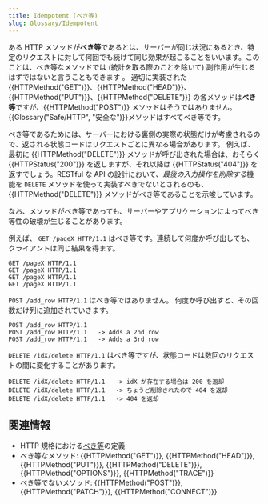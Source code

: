 ```yaml
---
title: Idempotent (べき等)
slug: Glossary/Idempotent
---
```


ある HTTP メソッドが**べき等**であるとは、サーバーが同じ状況にあるとき、特定のリクエストに対して何回でも続けて同じ効果が起こることをいいます。このことは、べき等なメソッドでは (統計を取る際のことを除いて) 副作用が生じるはずではないと言うこともできます 。 適切に実装された {{HTTPMethod("GET")}}、{{HTTPMethod("HEAD")}}、{{HTTPMethod("PUT")}}、{{HTTPMethod("DELETE")}} の各メソッドは**べき等**ですが、{{HTTPMethod("POST")}} メソッドはそうではありません。{{Glossary("Safe/HTTP", "安全な")}}メソッドはすべてべき等です。

べき等であるためには、サーバーにおける裏側の実際の状態だけが考慮されるので、返される状態コードはリクエストごとに異なる場合があります。 例えば、最初に {{HTTPMethod("DELETE")}} メソッドが呼び出された場合は、おそらく {{HTTPStatus("200")}} を返しますが、それ以降は {{HTTPStatus("404")}} を返すでしょう。RESTful な API の設計において、*最後の入力操作を削除する*機能を `DELETE` メソッドを使って実装すべきでないとされるのも、{{HTTPMethod("DELETE")}} メソッドがべき等であることを示唆しています。

なお、メソッドがべき等であっても、サーバーやアプリケーションによってべき等性の破壊が生じることがあります。

例えば、 `GET /pageX HTTP/1.1` はべき等です。連続して何度か呼び出しても、クライアントは同じ結果を得ます。

```
GET /pageX HTTP/1.1
GET /pageX HTTP/1.1
GET /pageX HTTP/1.1
GET /pageX HTTP/1.1
```

`POST /add_row HTTP/1.1` はべき等ではありません。 何度か呼び出すと、その回数だけ列に追加されていきます。

```
POST /add_row HTTP/1.1
POST /add_row HTTP/1.1   -> Adds a 2nd row
POST /add_row HTTP/1.1   -> Adds a 3rd row
```

`DELETE /idX/delete HTTP/1.1` はべき等ですが、状態コードは数回のリクエストの間に変化することがあります。

```
DELETE /idX/delete HTTP/1.1   -> idX が存在する場合は 200 を返却
DELETE /idX/delete HTTP/1.1   -> ちょうど削除されたので 404 を返却
DELETE /idX/delete HTTP/1.1   -> 404 を返却
```

## 関連情報

- HTTP 規格における[べき等](https://tools.ietf.org/html/rfc7231#section-4.2.2)の定義
- べき等なメソッド: {{HTTPMethod("GET")}}, {{HTTPMethod("HEAD")}}, {{HTTPMethod("PUT")}}, {{HTTPMethod("DELETE")}}, {{HTTPMethod("OPTIONS")}}, {{HTTPMethod("TRACE")}}
- べき等でないメソッド: {{HTTPMethod("POST")}},{{HTTPMethod("PATCH")}}, {{HTTPMethod("CONNECT")}}
